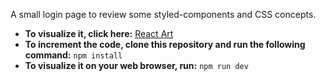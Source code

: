 A small login page to review some styled-components and CSS concepts.
<ul>
  <li>
    <b>To visualize it, click here:</b> <a href="https://styling-practice.vercel.app/">React Art</a>
  </li>
  <li>
    <b>To increment the code, clone this repository and run the following command:</b>
    <code>npm install</code>
  </li>
  <li>
    <b>To visualize it on your web browser, run:</b>
    <code>npm run dev</code>
  </li>
</ul>
